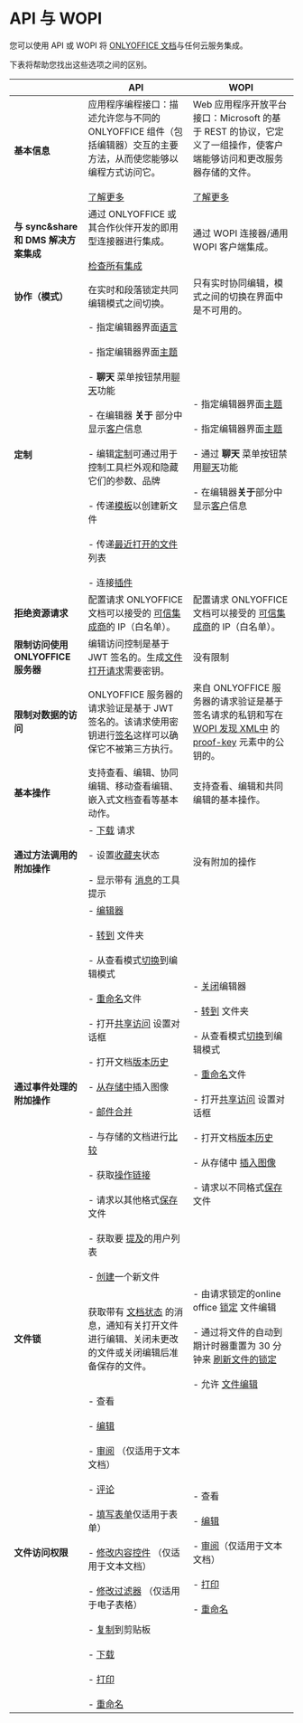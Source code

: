 ﻿---
sidebar_position: -1
---

# API 与 WOPI

您可以使用 API 或 WOPI 将 [ONLYOFFICE 文档](https://www.onlyoffice.com/office-suite.aspx)与任何云服务集成。

下表将帮助您找出这些选项之间的区别。

|                                                        | **API**                                                                                                                                                                                                                                                                                                                                                                                                                                                                                                                                                                                                                                                                                                                                                                                                                                                                                                                                                                                                                                                                                                                                                                                                                                                                                                                                                                                                                                      | **WOPI**                                                                                                                                                                                                                                                                                                                                                                                                                                                                                                                                                                                                                                                                                                                                            |
| ------------------------------------------------------ | -------------------------------------------------------------------------------------------------------------------------------------------------------------------------------------------------------------------------------------------------------------------------------------------------------------------------------------------------------------------------------------------------------------------------------------------------------------------------------------------------------------------------------------------------------------------------------------------------------------------------------------------------------------------------------------------------------------------------------------------------------------------------------------------------------------------------------------------------------------------------------------------------------------------------------------------------------------------------------------------------------------------------------------------------------------------------------------------------------------------------------------------------------------------------------------------------------------------------------------------------------------------------------------------------------------------------------------------------------------------------------------------------------------------------------------------- | --------------------------------------------------------------------------------------------------------------------------------------------------------------------------------------------------------------------------------------------------------------------------------------------------------------------------------------------------------------------------------------------------------------------------------------------------------------------------------------------------------------------------------------------------------------------------------------------------------------------------------------------------------------------------------------------------------------------------------------------------- |
| **基本信息**                                       | 应用程序编程接口：描述允许您与不同的 ONLYOFFICE 组件（包括编辑器）交互的主要方法，从而使您能够以编程方式访问它。<br /><br />[了解更多](../get-started/basic-concepts.md)                                                                                                                                                                                                                                                                                                                                                                                                                                                                                                                                                                                                                                                                                                                                                                                                                                                                                                                                                                                                                                                                                                                                                                          | Web 应用程序开放平台接口：Microsoft 的基于 REST 的协议，它定义了一组操作，使客户端能够访问和更改服务器存储的文件。<br /><br />[了解更多](./overview.md)                                                                                                                                                                                                                                                                                                                                                                                                                                                                                                                       |
| **与 sync&share 和 DMS 解决方案集成**     | 通过 ONLYOFFICE 或其合作伙伴开发的即用型连接器进行集成。<br /><br />[检查所有集成](https://www.onlyoffice.com/all-connectors.aspx)                                                                                                                                                                                                                                                                                                                                                                                                                                                                                                                                                                                                                                                                                                                                                                                                                                                                                                                                                                                                                                                                                                                                                                                                                                                                         | 通过 WOPI 连接器/通用 WOPI 客户端集成。                                                                                                                                                                                                                                                                                                                                                                                                                                                                                                                                                                                                                                                                                               |
| **协作（模式）**                              | 在实时和段落锁定共同编辑模式之间切换。                                                                                                                                                                                                                                                                                                                                                                                                                                                                                                                                                                                                                                                                                                                                                                                                                                                                                                                                                                                                                                                                                                                                                                                                                                                                                                                                                                          | 只有实时协同编辑，模式之间的切换在界面中是不可用的。                                                                                                                                                                                                                                                                                                                                                                                                                                                                                                                                                                                                                                                           |
| **定制**                                      | - 指定编辑器界面[语言](../usage-api/config/editor/editor.md#lang)<br /><br />- 指定编辑器界面[主题](../usage-api/config/editor/customization/customization-standard-branding.md#uitheme)<br /><br />- <b>聊天</b> 菜单按钮禁用[聊天](../usage-api/config/editor/customization/customization-standard-branding.md#chat)功能<br /><br />- 在编辑器 <b>关于</b> 部分中显示[客户](../usage-api/config/editor/customization/customization-standard-branding.md#customer)信息<br /><br />- 编辑[定制](../usage-api/config/editor/customization/customization-standard-branding.md)可通过用于控制工具栏外观和隐藏它们的参数、品牌<br /><br />- 传递[模板](../usage-api/config/editor/editor.md#templates)以创建新文件<br /><br />- 传递[最近打开的文件](../usage-api/config/editor/editor.md#recent)列表<br /><br />- 连接[插件](../usage-api/config/editor/plugins.md)                                                                                                                                                                                                                                                                                                                                                                                                                   | - 指定编辑器界面[主题](./wopi-discovery.md#parameters)<br /><br />- 指定编辑器界面[主题](./wopi-discovery.md#parameters)<br /><br />- 通过 <b>聊天</b> 菜单按钮禁用[聊天](./wopi-discovery.md#parameters)功能<br /><br />- 在编辑器**关于**部分中显示[客户](./wopi-rest-api/checkfileinfo.md#breadcrumb-properties)信息                                                                                                                                                                                                                                                                                        |
| **拒绝资源请求**                     | 配置请求 ONLYOFFICE 文档可以接受的 [可信集成商](./overview.md#ip-filter)的 IP（白名单）。                                                                                                                                                                                                                                                                                                                                                                                                                                                                                                                                                                                                                                                                                                                                                                                                                                                                                                                                                                                                                                                                                                                                                                                                                                                                                                             | 配置请求 ONLYOFFICE 文档可以接受的 [可信集成商](./overview.md#ip-filter)的 IP（白名单）。                                                                                                                                                                                                                                                                                                                                                                                                                                                                                                                                                                                                                    |
| **限制访问使用 ONLYOFFICE 服务器** | 编辑访问控制是基于 JWT 签名的。生成[文件打开请求](../additional-api/signature/browser.md)需要密钥。                                                                                                                                                                                                                                                                                                                                                                                                                                                                                                                                                                                                                                                                                                                                                                                                                                                                                                                                                                                                                                                                                                                                                                                                                                                                           | 没有限制                                                                                                                                                                                                                                                                                                                                                                                                                                                                                                                                                                                                                                                                                                                                     |
| **限制对数据的访问**                         | ONLYOFFICE 服务器的请求验证是基于 JWT 签名的。该请求使用密钥进行[签名](../additional-api/signature/request/token-in-body.md#outgoing-requests)这样可以确保它不被第三方执行。                                                                                                                                                                                                                                                                                                                                                                                                                                                                                                                                                                                                                                                                                                                                                                                                                                                                                                                                                                                                                                                                                                                                                                      | 来自 ONLYOFFICE 服务器的请求验证是基于签名请求的私钥和写在 [WOPI 发现 XML中](./wopi-discovery.md) 的 [proof-key](./proof-keys.md) 元素中的公钥的。                                                                                                                                                                                                                                                                                                                                                                                                                                                                                             |
| **基本操作**                                      | 支持查看、编辑、协同编辑、移动查看编辑、嵌入式文档查看等基本动作。                                                                                                                                                                                                                                                                                                                                                                                                                                                                                                                                                                                                                                                                                                                                                                                                                                                                                                                                                                                                                                                                                                                                                                                                                                                                                                                     | 支持查看、编辑和共同编辑的基本操作。                                                                                                                                                                                                                                                                                                                                                                                                                                                                                                                                                                                                                                                                                 |
| **通过方法调用的附加操作**            | - [下载](../usage-api/methods.md#downloadas) 请求<br /><br />- 设置[收藏夹](../usage-api/methods.md#setfavorite)状态<br /><br />- 显示带有 [消息](../usage-api/methods.md#showmessage)的工具提示                                                                                                                                                                                                                                                                                                                                                                                                                                                                                                                                                                                                                                                                                                                                                                                                                                                                                                                                                                                                                                                                                                                                                     | 没有附加的操作                                                                                                                                                                                                                                                                                                                                                                                                                                                                                                                                                                                                                                                                                                                               |
| **通过事件处理的附加操作**          | - [编辑器](../usage-api/config/events.md#onrequestclose)<br /><br />- [转到](../usage-api/config/editor/customization/customization-standard-branding.md#goback) 文件夹<br /><br />- 从查看模式[切换](../usage-api/config/events.md#onrequesteditrights)到编辑模式<br /><br />- [重命名](../usage-api/config/events.md#onrequestrename)文件<br /><br />- 打开[共享访问](../usage-api/config/events.md#onrequestsharingsettings) 设置对话框<br /><br />- 打开文档[版本历史](../usage-api/config/events.md#onrequesthistory)<br /><br />- [从存储中](../usage-api/config/events.md#onrequestinsertimage)插入图像<br /><br />- [邮件合并](../usage-api/config/events.md#onrequestmailmergerecipients)<br /><br />- 与存储的文档进行[比较](../usage-api/config/events.md#onrequestcomparefile)<br /><br />- 获取[操作链接](../usage-api/config/events.md#onmakeactionlink)<br /><br />- 请求以其他格式[保存](../usage-api/config/events.md#onrequestsaveas)文件<br /><br />- 获取要 [提及](../usage-api/config/events.md#onrequestusers)的用户列表<br /><br />- [创建](../usage-api/config/events.md#onrequestcreatenew)一个新文件 | - [关闭](./postmessage.md#ui_close)编辑器<br /><br />- [转到](./wopi-rest-api/checkfileinfo.md#breadcrumb-properties) 文件夹<br /><br />- 从查看模式[切换](./postmessage.md#ui_edit)到编辑模式<br /><br />- [重命名](./postmessage.md#file_rename)文件<br /><br />- 打开[共享访问](./postmessage.md#ui_sharing) 设置对话框<br /><br />- 打开文档[版本历史](./postmessage.md#ui_fileversions)<br /><br />- 从存储中 [插入图像](./postmessage.md#ui_insertgraphic)<br /><br />- 请求以不同格式[保存](./wopi-rest-api/putrelativefile.md#save-copy-as)文件 |
| **文件锁**                                          | 获取带有 [文档状态](../usage-api/callback-handler.md#status) 的消息，通知有关打开文件进行编辑、关闭未更改的文件或关闭编辑后准备保存的文件。                                                                                                                                                                                                                                                                                                                                                                                                                                                                                                                                                                                                                                                                                                                                                                                                                                                                                                                                                                                                                                                                                                                                                                                                     | - 由请求锁定的online office [锁定](./wopi-rest-api/lock.md) 文件编辑<br /><br />- 通过将文件的自动到期计时器重置为 30 分钟来 [刷新文件的锁定](./wopi-rest-api/refreshlock.md)<br /><br />- 允许 [文件编辑](./wopi-rest-api/unlock.md)                                                                                                                                                                                                                                                                                                                                                                                                                |
| **文件访问权限**                                 | - 查看<br /><br />- [编辑](../usage-api/config/document/permissions.md#edit)<br /><br />- [审阅](../usage-api/config/document/permissions.md#review) （仅适用于文本文档）<br /><br />- [评论](../usage-api/config/document/permissions.md#comment)<br /><br />- [填写表单](../usage-api/config/document/permissions.md#fillforms)仅适用于表单）<br /><br />- [修改内容控件](../usage-api/config/document/permissions.md#modifycontentcontrol) （仅适用于文本文档）<br /><br />- [修改过滤器](../usage-api/config/document/permissions.md#modifyfilter) （仅适用于电子表格）<br /><br />- [复制](../usage-api/config/document/permissions.md#copy)到剪贴板<br /><br />- [下载](../usage-api/config/document/permissions.md#download)<br /><br />- [打印](../usage-api/config/document/permissions.md#print)<br /><br />- [重命名](./wopi-rest-api/checkfileinfo.md#user-permissions-properties)                                                                                                                                                                                                                                                                                                                                                       | - 查看<br /><br />- [编辑](./wopi-rest-api/checkfileinfo.md#usercanwrite)<br /><br />- [审阅](./wopi-rest-api/checkfileinfo.md#user-permissions-properties)（仅适用于文本文档）<br /><br />- [打印](./wopi-rest-api/checkfileinfo.md#nextcloudcollaboraseafile-properties)<br /><br />- [重命名](./wopi-rest-api/checkfileinfo.md#usercanrename)                                                                                                                                                                                                                                                                                                                                                                    |
